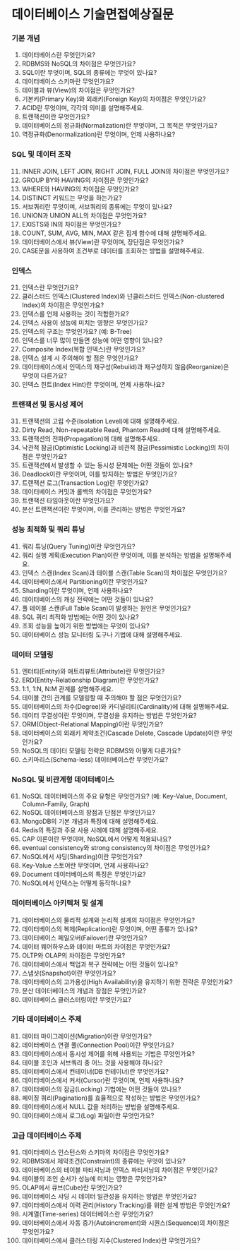 # 데이터베이스 기술면접예상질문

### 기본 개념
1. 데이터베이스란 무엇인가요?
2. RDBMS와 NoSQL의 차이점은 무엇인가요?
3. SQL이란 무엇이며, SQL의 종류에는 무엇이 있나요?
4. 데이터베이스 스키마란 무엇인가요?
5. 테이블과 뷰(View)의 차이점은 무엇인가요?
6. 기본키(Primary Key)와 외래키(Foreign Key)의 차이점은 무엇인가요?
7. ACID란 무엇이며, 각각의 의미를 설명해주세요.
8. 트랜잭션이란 무엇인가요?
9. 데이터베이스의 정규화(Normalization)란 무엇이며, 그 목적은 무엇인가요?
10. 역정규화(Denormalization)란 무엇이며, 언제 사용하나요?

### SQL 및 데이터 조작
11. INNER JOIN, LEFT JOIN, RIGHT JOIN, FULL JOIN의 차이점은 무엇인가요?
12. GROUP BY와 HAVING의 차이점은 무엇인가요?
13. WHERE와 HAVING의 차이점은 무엇인가요?
14. DISTINCT 키워드는 무엇을 하는가요?
15. 서브쿼리란 무엇이며, 서브쿼리의 종류에는 무엇이 있나요?
16. UNION과 UNION ALL의 차이점은 무엇인가요?
17. EXISTS와 IN의 차이점은 무엇인가요?
18. COUNT, SUM, AVG, MIN, MAX 같은 집계 함수에 대해 설명해주세요.
19. 데이터베이스에서 뷰(View)란 무엇이며, 장단점은 무엇인가요?
20. CASE문을 사용하여 조건부로 데이터를 조회하는 방법을 설명해주세요.

### 인덱스
21. 인덱스란 무엇인가요?
22. 클러스터드 인덱스(Clustered Index)와 넌클러스터드 인덱스(Non-clustered Index)의 차이점은 무엇인가요?
23. 인덱스를 언제 사용하는 것이 적합한가요?
24. 인덱스 사용이 성능에 미치는 영향은 무엇인가요?
25. 인덱스의 구조는 무엇인가요? (예: B-Tree)
26. 인덱스를 너무 많이 만들면 성능에 어떤 영향이 있나요?
27. Composite Index(복합 인덱스)란 무엇인가요?
28. 인덱스 설계 시 주의해야 할 점은 무엇인가요?
29. 데이터베이스에서 인덱스의 재구성(Rebuild)과 재구성하지 않음(Reorganize)은 무엇이 다른가요?
30. 인덱스 힌트(Index Hint)란 무엇이며, 언제 사용하나요?

### 트랜잭션 및 동시성 제어
31. 트랜잭션의 고립 수준(Isolation Level)에 대해 설명해주세요.
32. Dirty Read, Non-repeatable Read, Phantom Read에 대해 설명해주세요.
33. 트랜잭션의 전파(Propagation)에 대해 설명해주세요.
34. 낙관적 잠금(Optimistic Locking)과 비관적 잠금(Pessimistic Locking)의 차이점은 무엇인가요?
35. 트랜잭션에서 발생할 수 있는 동시성 문제에는 어떤 것들이 있나요?
36. Deadlock이란 무엇이며, 이를 방지하는 방법은 무엇인가요?
37. 트랜잭션 로그(Transaction Log)란 무엇인가요?
38. 데이터베이스 커밋과 롤백의 차이점은 무엇인가요?
39. 트랜잭션 타임아웃이란 무엇인가요?
40. 분산 트랜잭션이란 무엇이며, 이를 관리하는 방법은 무엇인가요?

### 성능 최적화 및 쿼리 튜닝
41. 쿼리 튜닝(Query Tuning)이란 무엇인가요?
42. 쿼리 실행 계획(Execution Plan)이란 무엇이며, 이를 분석하는 방법을 설명해주세요.
43. 인덱스 스캔(Index Scan)과 테이블 스캔(Table Scan)의 차이점은 무엇인가요?
44. 데이터베이스에서 Partitioning이란 무엇인가요?
45. Sharding이란 무엇이며, 언제 사용하나요?
46. 데이터베이스의 캐싱 전략에는 어떤 것들이 있나요?
47. 풀 테이블 스캔(Full Table Scan)이 발생하는 원인은 무엇인가요?
48. SQL 쿼리 최적화 방법에는 어떤 것이 있나요?
49. 조회 성능을 높이기 위한 방법에는 무엇이 있나요?
50. 데이터베이스 성능 모니터링 도구나 기법에 대해 설명해주세요.

### 데이터 모델링
51. 엔터티(Entity)와 애트리뷰트(Attribute)란 무엇인가요?
52. ERD(Entity-Relationship Diagram)란 무엇인가요?
53. 1:1, 1:N, N:M 관계를 설명해주세요.
54. 테이블 간의 관계를 모델링할 때 주의해야 할 점은 무엇인가요?
55. 데이터베이스의 차수(Degree)와 카디널리티(Cardinality)에 대해 설명해주세요.
56. 데이터 무결성이란 무엇이며, 무결성을 유지하는 방법은 무엇인가요?
57. ORM(Object-Relational Mapping)이란 무엇인가요?
58. 데이터베이스의 외래키 제약조건(Cascade Delete, Cascade Update)이란 무엇인가요?
59. NoSQL의 데이터 모델링 전략은 RDBMS와 어떻게 다른가요?
60. 스키마리스(Schema-less) 데이터베이스란 무엇인가요?

### NoSQL 및 비관계형 데이터베이스
61. NoSQL 데이터베이스의 주요 유형은 무엇인가요? (예: Key-Value, Document, Column-Family, Graph)
62. NoSQL 데이터베이스의 장점과 단점은 무엇인가요?
63. MongoDB의 기본 개념과 특징에 대해 설명해주세요.
64. Redis의 특징과 주요 사용 사례에 대해 설명해주세요.
65. CAP 이론이란 무엇이며, NoSQL에서 어떻게 적용되나요?
66. eventual consistency와 strong consistency의 차이점은 무엇인가요?
67. NoSQL에서 샤딩(Sharding)이란 무엇인가요?
68. Key-Value 스토어란 무엇이며, 언제 사용하나요?
69. Document 데이터베이스의 특징은 무엇인가요?
70. NoSQL에서 인덱스는 어떻게 동작하나요?

### 데이터베이스 아키텍처 및 설계
71. 데이터베이스의 물리적 설계와 논리적 설계의 차이점은 무엇인가요?
72. 데이터베이스의 복제(Replication)란 무엇이며, 어떤 종류가 있나요?
73. 데이터베이스 페일오버(Failover)란 무엇인가요?
74. 데이터 웨어하우스와 데이터 마트의 차이점은 무엇인가요?
75. OLTP와 OLAP의 차이점은 무엇인가요?
76. 데이터베이스에서 백업과 복구 전략에는 어떤 것들이 있나요?
77. 스냅샷(Snapshot)이란 무엇인가요?
78. 데이터베이스의 고가용성(High Availability)을 유지하기 위한 전략은 무엇인가요?
79. 분산 데이터베이스의 개념과 장점은 무엇인가요?
80. 데이터베이스 클러스터링이란 무엇인가요?

### 기타 데이터베이스 주제
81. 데이터 마이그레이션(Migration)이란 무엇인가요?
82. 데이터베이스 연결 풀(Connection Pool)이란 무엇인가요?
83. 데이터베이스에서 동시성 제어를 위해 사용되는 기법은 무엇인가요?
84. 테이블 조인과 서브쿼리 중 어느 것을 사용해야 하나요?
85. 데이터베이스에서 컨테이너(DB 컨테이너)란 무엇인가요?
86. 데이터베이스에서 커서(Cursor)란 무엇이며, 언제 사용하나요?
87. 데이터베이스의 잠금(Locking) 기법에는 어떤 것들이 있나요?
88. 페이징 쿼리(Pagination)를 효율적으로 작성하는 방법은 무엇인가요?
89. 데이터베이스에서 NULL 값을 처리하는 방법을 설명해주세요.
90. 데이터베이스에서 로그(Log) 파일이란 무엇인가요?

### 고급 데이터베이스 주제
91. 데이터베이스 인스턴스와 스키마의 차이점은 무엇인가요?
92. RDBMS에서 제약조건(Constraint)의 종류에는 무엇이 있나요?
93. 데이터베이스의 테이블 파티셔닝과 인덱스 파티셔닝의 차이점은 무엇인가요?
94. 테이블의 조인 순서가 성능에 미치는 영향은 무엇인가요?
95. OLAP에서 큐브(Cube)란 무엇인가요?
96. 데이터베이스 샤딩 시 데이터 일관성을 유지하는 방법은 무엇인가요?
97. 데이터베이스에서 이력 관리(History Tracking)를 위한 설계 방법은 무엇인가요?
98. 시계열(Time-series) 데이터베이스란 무엇인가요?
99. 데이터베이스에서 자동 증가(Autoincrement)와 시퀀스(Sequence)의 차이점은 무엇인가요?
100. 데이터베이스에서 클러스터링 지수(Clustered Index)란 무엇인가요?
